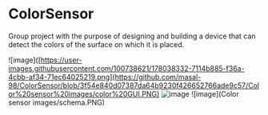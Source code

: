 # ColorSensor
Group project with the purpose of designing and building a device that can detect the colors of the surface on which it is placed.

![image]([https://user-images.githubusercontent.com/100738621/178038332-7114b885-f36a-4cbb-af34-71ec64025219.png](https://github.com/masal-98/ColorSensor/blob/3f54e840d07387da64b9230f426652766ade9c57/Color%20sensor%20images/color%20GUI.PNG)
![image]([https://user-images.githubusercontent.com/100738621/178038332-7114b885-f36a-4cbb-af34-71ec64025219.png](https://github.com/masal-98/ColorSensor/blob/3f54e840d07387da64b9230f426652766ade9c57/Color%20sensor%20images/principle.PNG)https://github.com/masal-98/ColorSensor/blob/3f54e840d07387da64b9230f426652766ade9c57/Color%20sensor%20images/principle.PNG)
![image](Color sensor images/schema.PNG)
